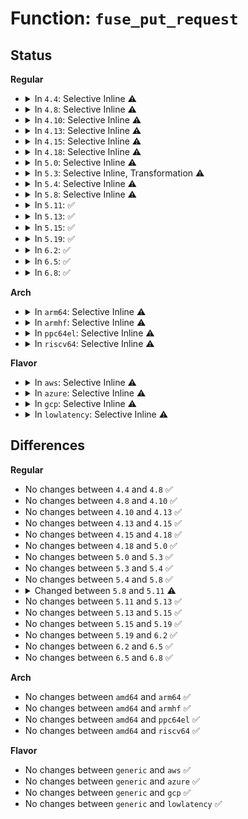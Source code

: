 # Function: <code>fuse_put_request</code>

## Status
<b>Regular</b>
<ul>
<li>
<details>
<summary>In <code>4.4</code>: Selective Inline ⚠️</summary>

```c
void fuse_put_request(struct fuse_conn *fc, struct fuse_req *req);
```

**Collision:** Unique Global

**Inline:** Selective

**Transformation:** False

**Instances:**

```
In fs/fuse/dev.c (ffffffff8130ee60)
Location: fs/fuse/dev.c:289
Inline: True
Direct callers:
  - fs/fuse/dev.c:__fuse_get_req
  - fs/fuse/dev.c:request_end
  - fs/fuse/dev.c:fuse_simple_request
  - fs/fuse/dev.c:fuse_force_forget
  - fs/fuse/dir.c:fuse_readdir
  - fs/fuse/dir.c:fuse_readdir
  - fs/fuse/dir.c:fuse_readdir
  - fs/fuse/file.c:fuse_sync_release
  - fs/fuse/file.c:fuse_do_ioctl
  - fs/fuse/file.c:fuse_do_ioctl
  - fs/fuse/file.c:fuse_readpages
  - fs/fuse/file.c:fuse_readpages_fill
  - fs/fuse/file.c:fuse_do_readpage
  - fs/fuse/file.c:fuse_flush
  - fs/fuse/file.c:fuse_direct_io
  - fs/fuse/file.c:fuse_direct_io
  - fs/fuse/file.c:fuse_perform_write
  - fs/fuse/file.c:fuse_perform_write
  - fs/fuse/file.c:fuse_perform_write
  - fs/fuse/inode.c:fuse_put_super
```
**Symbols:**

```
ffffffff8130ee60-ffffffff8130ef77: fuse_put_request (STB_GLOBAL)
```
</details>
</li>
<li>
<details>
<summary>In <code>4.8</code>: Selective Inline ⚠️</summary>

```c
void fuse_put_request(struct fuse_conn *fc, struct fuse_req *req);
```

**Collision:** Unique Global

**Inline:** Selective

**Transformation:** False

**Instances:**

```
In fs/fuse/dev.c (ffffffff81343270)
Location: fs/fuse/dev.c:269
Inline: True
Direct callers:
  - fs/fuse/dev.c:fuse_force_forget
  - fs/fuse/dev.c:fuse_simple_request
  - fs/fuse/dev.c:request_end
  - fs/fuse/dev.c:__fuse_get_req
  - fs/fuse/dir.c:fuse_readdir
  - fs/fuse/dir.c:fuse_readdir
  - fs/fuse/dir.c:fuse_readdir
  - fs/fuse/file.c:fuse_do_ioctl
  - fs/fuse/file.c:fuse_do_ioctl
  - fs/fuse/file.c:fuse_direct_io
  - fs/fuse/file.c:fuse_direct_io
  - fs/fuse/file.c:fuse_perform_write
  - fs/fuse/file.c:fuse_perform_write
  - fs/fuse/file.c:fuse_perform_write
  - fs/fuse/file.c:fuse_perform_write
  - fs/fuse/file.c:fuse_readpages
  - fs/fuse/file.c:fuse_readpages_fill
  - fs/fuse/file.c:fuse_do_readpage
  - fs/fuse/file.c:fuse_flush
  - fs/fuse/file.c:fuse_sync_release
  - fs/fuse/inode.c:fuse_put_super
```
**Symbols:**

```
ffffffff81343270-ffffffff81343381: fuse_put_request (STB_GLOBAL)
```
</details>
</li>
<li>
<details>
<summary>In <code>4.10</code>: Selective Inline ⚠️</summary>

```c
void fuse_put_request(struct fuse_conn *fc, struct fuse_req *req);
```

**Collision:** Unique Global

**Inline:** Selective

**Transformation:** False

**Instances:**

```
In fs/fuse/dev.c (ffffffff81359080)
Location: fs/fuse/dev.c:269
Inline: True
Direct callers:
  - fs/fuse/dev.c:fuse_force_forget
  - fs/fuse/dev.c:fuse_simple_request
  - fs/fuse/dev.c:request_end
  - fs/fuse/dev.c:__fuse_get_req
  - fs/fuse/dir.c:fuse_readdir
  - fs/fuse/dir.c:fuse_readdir
  - fs/fuse/dir.c:fuse_readdir
  - fs/fuse/file.c:fuse_do_ioctl
  - fs/fuse/file.c:fuse_do_ioctl
  - fs/fuse/file.c:fuse_direct_io
  - fs/fuse/file.c:fuse_direct_io
  - fs/fuse/file.c:fuse_perform_write
  - fs/fuse/file.c:fuse_perform_write
  - fs/fuse/file.c:fuse_perform_write
  - fs/fuse/file.c:fuse_perform_write
  - fs/fuse/file.c:fuse_readpages
  - fs/fuse/file.c:fuse_readpages_fill
  - fs/fuse/file.c:fuse_do_readpage
  - fs/fuse/file.c:fuse_flush
  - fs/fuse/file.c:fuse_sync_release
  - fs/fuse/inode.c:fuse_put_super
```
**Symbols:**

```
ffffffff81359080-ffffffff81359191: fuse_put_request (STB_GLOBAL)
```
</details>
</li>
<li>
<details>
<summary>In <code>4.13</code>: Selective Inline ⚠️</summary>

```c
void fuse_put_request(struct fuse_conn *fc, struct fuse_req *req);
```

**Collision:** Unique Global

**Inline:** Selective

**Transformation:** False

**Instances:**

```
In fs/fuse/dev.c (ffffffff8136d890)
Location: fs/fuse/dev.c:269
Inline: True
Direct callers:
  - fs/fuse/dev.c:fuse_force_forget
  - fs/fuse/dev.c:fuse_request_send_background
  - fs/fuse/dev.c:fuse_simple_request
  - fs/fuse/dev.c:request_end
  - fs/fuse/dev.c:__fuse_get_req
  - fs/fuse/dir.c:fuse_readdir
  - fs/fuse/dir.c:fuse_readdir
  - fs/fuse/dir.c:fuse_readdir
  - fs/fuse/file.c:fuse_do_ioctl
  - fs/fuse/file.c:fuse_do_ioctl
  - fs/fuse/file.c:fuse_direct_io
  - fs/fuse/file.c:fuse_direct_io
  - fs/fuse/file.c:fuse_direct_io
  - fs/fuse/file.c:fuse_direct_io
  - fs/fuse/file.c:fuse_perform_write
  - fs/fuse/file.c:fuse_perform_write
  - fs/fuse/file.c:fuse_perform_write
  - fs/fuse/file.c:fuse_perform_write
  - fs/fuse/file.c:fuse_readpages
  - fs/fuse/file.c:fuse_readpages_fill
  - fs/fuse/file.c:fuse_do_readpage
  - fs/fuse/file.c:fuse_flush
  - fs/fuse/inode.c:fuse_put_super
```
**Symbols:**

```
ffffffff8136d890-ffffffff8136d9a5: fuse_put_request (STB_GLOBAL)
```
</details>
</li>
<li>
<details>
<summary>In <code>4.15</code>: Selective Inline ⚠️</summary>

```c
void fuse_put_request(struct fuse_conn *fc, struct fuse_req *req);
```

**Collision:** Unique Global

**Inline:** Selective

**Transformation:** False

**Instances:**

```
In fs/fuse/dev.c (ffffffff81392460)
Location: fs/fuse/dev.c:269
Inline: True
Direct callers:
  - fs/fuse/dev.c:fuse_force_forget
  - fs/fuse/dev.c:fuse_request_send_background
  - fs/fuse/dev.c:fuse_simple_request
  - fs/fuse/dev.c:request_end
  - fs/fuse/dev.c:__fuse_get_req
  - fs/fuse/dir.c:fuse_readdir
  - fs/fuse/dir.c:fuse_readdir
  - fs/fuse/dir.c:fuse_readdir
  - fs/fuse/file.c:fuse_do_ioctl
  - fs/fuse/file.c:fuse_do_ioctl
  - fs/fuse/file.c:fuse_direct_io
  - fs/fuse/file.c:fuse_direct_io
  - fs/fuse/file.c:fuse_direct_io
  - fs/fuse/file.c:fuse_direct_io
  - fs/fuse/file.c:fuse_perform_write
  - fs/fuse/file.c:fuse_perform_write
  - fs/fuse/file.c:fuse_perform_write
  - fs/fuse/file.c:fuse_perform_write
  - fs/fuse/file.c:fuse_readpages
  - fs/fuse/file.c:fuse_readpages_fill
  - fs/fuse/file.c:fuse_do_readpage
  - fs/fuse/file.c:fuse_flush
  - fs/fuse/inode.c:fuse_put_super
```
**Symbols:**

```
ffffffff81392460-ffffffff81392579: fuse_put_request (STB_GLOBAL)
```
</details>
</li>
<li>
<details>
<summary>In <code>4.18</code>: Selective Inline ⚠️</summary>

```c
void fuse_put_request(struct fuse_conn *fc, struct fuse_req *req);
```

**Collision:** Unique Global

**Inline:** Selective

**Transformation:** False

**Instances:**

```
In fs/fuse/dev.c (ffffffff813c1400)
Location: fs/fuse/dev.c:282
Inline: True
Direct callers:
  - fs/fuse/dev.c:fuse_force_forget
  - fs/fuse/dev.c:fuse_simple_request
  - fs/fuse/dev.c:request_end
  - fs/fuse/dev.c:__fuse_get_req
  - fs/fuse/dir.c:fuse_readdir
  - fs/fuse/dir.c:fuse_readdir
  - fs/fuse/dir.c:fuse_readdir
  - fs/fuse/file.c:fuse_do_ioctl
  - fs/fuse/file.c:fuse_do_ioctl
  - fs/fuse/file.c:fuse_direct_io
  - fs/fuse/file.c:fuse_direct_io
  - fs/fuse/file.c:fuse_direct_io
  - fs/fuse/file.c:fuse_direct_io
  - fs/fuse/file.c:fuse_perform_write
  - fs/fuse/file.c:fuse_perform_write
  - fs/fuse/file.c:fuse_perform_write
  - fs/fuse/file.c:fuse_perform_write
  - fs/fuse/file.c:fuse_readpages
  - fs/fuse/file.c:fuse_readpages_fill
  - fs/fuse/file.c:fuse_do_readpage
  - fs/fuse/file.c:fuse_flush
  - fs/fuse/inode.c:fuse_sb_destroy
```
**Symbols:**

```
ffffffff813c1400-ffffffff813c152c: fuse_put_request (STB_GLOBAL)
```
</details>
</li>
<li>
<details>
<summary>In <code>5.0</code>: Selective Inline ⚠️</summary>

```c
void fuse_put_request(struct fuse_conn *fc, struct fuse_req *req);
```

**Collision:** Unique Global

**Inline:** Selective

**Transformation:** False

**Instances:**

```
In fs/fuse/dev.c (ffffffff813daa50)
Location: fs/fuse/dev.c:324
Inline: True
Direct callers:
  - fs/fuse/dev.c:fuse_dev_do_write
  - fs/fuse/dev.c:fuse_dev_do_write
  - fs/fuse/dev.c:fuse_dev_do_write
  - fs/fuse/dev.c:fuse_force_forget
  - fs/fuse/dev.c:fuse_simple_request
  - fs/fuse/dev.c:request_end
  - fs/fuse/dev.c:__fuse_get_req
  - fs/fuse/dir.c:fuse_readlink_page
  - fs/fuse/file.c:fuse_do_ioctl
  - fs/fuse/file.c:fuse_do_ioctl
  - fs/fuse/file.c:fuse_send_writepage
  - fs/fuse/file.c:fuse_direct_io
  - fs/fuse/file.c:fuse_direct_io
  - fs/fuse/file.c:fuse_direct_io
  - fs/fuse/file.c:fuse_direct_io
  - fs/fuse/file.c:fuse_perform_write
  - fs/fuse/file.c:fuse_perform_write
  - fs/fuse/file.c:fuse_perform_write
  - fs/fuse/file.c:fuse_perform_write
  - fs/fuse/file.c:fuse_readpages
  - fs/fuse/file.c:fuse_readpages_fill
  - fs/fuse/file.c:fuse_do_readpage
  - fs/fuse/file.c:fuse_flush
  - fs/fuse/inode.c:fuse_sb_destroy
  - fs/fuse/readdir.c:fuse_readdir
  - fs/fuse/readdir.c:fuse_readdir
```
**Symbols:**

```
ffffffff813daa50-ffffffff813dac00: fuse_put_request (STB_GLOBAL)
```
</details>
</li>
<li>
<details>
<summary>In <code>5.3</code>: Selective Inline, Transformation ⚠️</summary>

```c
void fuse_put_request(struct fuse_conn *fc, struct fuse_req *req);
```

**Collision:** Unique Global

**Inline:** Selective

**Transformation:** True

**Instances:**

```
In fs/fuse/dev.c (ffffffff81406631)
Location: fs/fuse/dev.c:326
Inline: True
Direct callers:
  - fs/fuse/dev.c:fuse_dev_do_write
  - fs/fuse/dev.c:fuse_dev_do_write
  - fs/fuse/dev.c:fuse_dev_do_write
  - fs/fuse/dev.c:fuse_dev_do_write
  - fs/fuse/dev.c:fuse_notify
  - fs/fuse/dev.c:fuse_force_forget
  - fs/fuse/dev.c:fuse_simple_request
  - fs/fuse/dev.c:request_end
  - fs/fuse/dev.c:__fuse_get_req
  - fs/fuse/dir.c:fuse_readlink_page
  - fs/fuse/file.c:fuse_do_ioctl
  - fs/fuse/file.c:fuse_do_ioctl
  - fs/fuse/file.c:fuse_send_writepage
  - fs/fuse/file.c:fuse_send_writepage
  - fs/fuse/file.c:fuse_direct_io
  - fs/fuse/file.c:fuse_direct_io
  - fs/fuse/file.c:fuse_direct_io
  - fs/fuse/file.c:fuse_direct_io
  - fs/fuse/file.c:fuse_perform_write
  - fs/fuse/file.c:fuse_perform_write
  - fs/fuse/file.c:fuse_perform_write
  - fs/fuse/file.c:fuse_perform_write
  - fs/fuse/file.c:fuse_readpages
  - fs/fuse/file.c:fuse_readpages_fill
  - fs/fuse/file.c:fuse_do_readpage
  - fs/fuse/file.c:fuse_flush
  - fs/fuse/inode.c:fuse_sb_destroy
  - fs/fuse/readdir.c:fuse_readdir_uncached
  - fs/fuse/readdir.c:fuse_readdir_uncached
```
**Symbols:**

```
ffffffff8140951c-ffffffff8140952f: fuse_put_request.cold (STB_LOCAL)
ffffffff81406610-ffffffff814067d9: fuse_put_request (STB_GLOBAL)
```
</details>
</li>
<li>
<details>
<summary>In <code>5.4</code>: Selective Inline ⚠️</summary>

```c
void fuse_put_request(struct fuse_conn *fc, struct fuse_req *req);
```

**Collision:** Unique Static

**Inline:** Selective

**Transformation:** False

**Instances:**

```
In fs/fuse/dev.c (ffffffff8141fa50)
Location: fs/fuse/dev.c:156
Inline: True
Direct callers:
  - fs/fuse/dev.c:fuse_dev_do_write
  - fs/fuse/dev.c:fuse_dev_do_write
  - fs/fuse/dev.c:fuse_dev_do_write
  - fs/fuse/dev.c:fuse_notify
  - fs/fuse/dev.c:fuse_simple_background
  - fs/fuse/dev.c:fuse_simple_request
  - fs/fuse/dev.c:fuse_request_end
  - fs/fuse/dev.c:fuse_get_req
```
**Symbols:**

```
ffffffff8141fa50-ffffffff8141faf2: fuse_put_request (STB_LOCAL)
```
</details>
</li>
<li>
<details>
<summary>In <code>5.8</code>: Selective Inline ⚠️</summary>

```c
void fuse_put_request(struct fuse_conn *fc, struct fuse_req *req);
```

**Collision:** Unique Static

**Inline:** Selective

**Transformation:** False

**Instances:**

```
In fs/fuse/dev.c (ffffffff8146e460)
Location: fs/fuse/dev.c:156
Inline: True
Direct callers:
  - fs/fuse/dev.c:fuse_dev_do_write
  - fs/fuse/dev.c:fuse_dev_do_write
  - fs/fuse/dev.c:fuse_dev_do_write
  - fs/fuse/dev.c:fuse_dev_do_read
  - fs/fuse/dev.c:fuse_simple_background
  - fs/fuse/dev.c:fuse_simple_request
  - fs/fuse/dev.c:fuse_request_end
  - fs/fuse/dev.c:fuse_get_req
```
**Symbols:**

```
ffffffff8146e460-ffffffff8146e53b: fuse_put_request (STB_LOCAL)
```
</details>
</li>
<li>
<details>
<summary>In <code>5.11</code>: ✅</summary>

```c
void fuse_put_request(struct fuse_req *req);
```

**Collision:** Unique Static

**Inline:** No

**Transformation:** False

**Instances:**

```
In fs/fuse/dev.c (ffffffff81488bd0)
Location: fs/fuse/dev.c:158
Inline: False
Direct callers:
  - fs/fuse/dev.c:fuse_dev_do_write
  - fs/fuse/dev.c:fuse_dev_do_write
  - fs/fuse/dev.c:fuse_dev_do_write
  - fs/fuse/dev.c:fuse_dev_do_write
  - fs/fuse/dev.c:fuse_dev_do_read
  - fs/fuse/dev.c:fuse_simple_background
  - fs/fuse/dev.c:fuse_simple_request
  - fs/fuse/dev.c:fuse_request_end
  - fs/fuse/dev.c:fuse_get_req
```
**Symbols:**

```
ffffffff81488bd0-ffffffff81488cae: fuse_put_request (STB_LOCAL)
```
</details>
</li>
<li>
<details>
<summary>In <code>5.13</code>: ✅</summary>

```c
void fuse_put_request(struct fuse_req *req);
```

**Collision:** Unique Static

**Inline:** No

**Transformation:** False

**Instances:**

```
In fs/fuse/dev.c (ffffffff8148e4d0)
Location: fs/fuse/dev.c:158
Inline: False
Direct callers:
  - fs/fuse/dev.c:fuse_dev_do_write
  - fs/fuse/dev.c:fuse_dev_do_write
  - fs/fuse/dev.c:fuse_dev_do_write
  - fs/fuse/dev.c:fuse_dev_do_write
  - fs/fuse/dev.c:fuse_dev_do_read
  - fs/fuse/dev.c:fuse_simple_background
  - fs/fuse/dev.c:fuse_simple_request
  - fs/fuse/dev.c:fuse_request_end
  - fs/fuse/dev.c:fuse_get_req
```
**Symbols:**

```
ffffffff8148e4d0-ffffffff8148e5ae: fuse_put_request (STB_LOCAL)
```
</details>
</li>
<li>
<details>
<summary>In <code>5.15</code>: ✅</summary>

```c
void fuse_put_request(struct fuse_req *req);
```

**Collision:** Unique Static

**Inline:** No

**Transformation:** False

**Instances:**

```
In fs/fuse/dev.c (ffffffff814e5f40)
Location: fs/fuse/dev.c:158
Inline: False
Direct callers:
  - fs/fuse/dev.c:fuse_dev_do_write
  - fs/fuse/dev.c:fuse_dev_do_write
  - fs/fuse/dev.c:fuse_dev_do_write
  - fs/fuse/dev.c:fuse_dev_do_write
  - fs/fuse/dev.c:fuse_dev_do_read
  - fs/fuse/dev.c:fuse_simple_background
  - fs/fuse/dev.c:fuse_simple_request
  - fs/fuse/dev.c:fuse_request_end
  - fs/fuse/dev.c:fuse_get_req
```
**Symbols:**

```
ffffffff814e5f40-ffffffff814e601e: fuse_put_request (STB_LOCAL)
```
</details>
</li>
<li>
<details>
<summary>In <code>5.19</code>: ✅</summary>

```c
void fuse_put_request(struct fuse_req *req);
```

**Collision:** Unique Static

**Inline:** No

**Transformation:** False

**Instances:**

```
In fs/fuse/dev.c (ffffffff81574380)
Location: fs/fuse/dev.c:158
Inline: False
Direct callers:
  - fs/fuse/dev.c:fuse_dev_do_write
  - fs/fuse/dev.c:fuse_dev_do_write
  - fs/fuse/dev.c:fuse_dev_do_write
  - fs/fuse/dev.c:fuse_dev_do_write
  - fs/fuse/dev.c:fuse_dev_do_read
  - fs/fuse/dev.c:fuse_simple_background
  - fs/fuse/dev.c:fuse_simple_request
  - fs/fuse/dev.c:fuse_request_end
  - fs/fuse/dev.c:fuse_get_req
```
**Symbols:**

```
ffffffff81574380-ffffffff81574486: fuse_put_request (STB_LOCAL)
```
</details>
</li>
<li>
<details>
<summary>In <code>6.2</code>: ✅</summary>

```c
void fuse_put_request(struct fuse_req *req);
```

**Collision:** Unique Static

**Inline:** No

**Transformation:** False

**Instances:**

```
In fs/fuse/dev.c (ffffffff81619c10)
Location: fs/fuse/dev.c:158
Inline: False
Direct callers:
  - fs/fuse/dev.c:fuse_dev_do_write
  - fs/fuse/dev.c:fuse_dev_do_write
  - fs/fuse/dev.c:fuse_dev_do_write
  - fs/fuse/dev.c:fuse_dev_do_write
  - fs/fuse/dev.c:fuse_dev_do_read
  - fs/fuse/dev.c:fuse_simple_background
  - fs/fuse/dev.c:fuse_simple_request
  - fs/fuse/dev.c:fuse_request_end
  - fs/fuse/dev.c:fuse_get_req
```
**Symbols:**

```
ffffffff81619c10-ffffffff81619d05: fuse_put_request (STB_LOCAL)
```
</details>
</li>
<li>
<details>
<summary>In <code>6.5</code>: ✅</summary>

```c
void fuse_put_request(struct fuse_req *req);
```

**Collision:** Unique Static

**Inline:** No

**Transformation:** False

**Instances:**

```
In fs/fuse/dev.c (ffffffff81651dc0)
Location: fs/fuse/dev.c:158
Inline: False
Direct callers:
  - fs/fuse/dev.c:fuse_dev_do_write
  - fs/fuse/dev.c:fuse_dev_do_write
  - fs/fuse/dev.c:fuse_dev_do_write
  - fs/fuse/dev.c:fuse_dev_do_write
  - fs/fuse/dev.c:fuse_dev_do_read
  - fs/fuse/dev.c:fuse_simple_background
  - fs/fuse/dev.c:fuse_simple_request
  - fs/fuse/dev.c:fuse_request_end
  - fs/fuse/dev.c:fuse_get_req
```
**Symbols:**

```
ffffffff81651dc0-ffffffff81651eb5: fuse_put_request (STB_LOCAL)
```
</details>
</li>
<li>
<details>
<summary>In <code>6.8</code>: ✅</summary>

```c
void fuse_put_request(struct fuse_req *req);
```

**Collision:** Unique Static

**Inline:** No

**Transformation:** False

**Instances:**

```
In fs/fuse/dev.c (ffffffff8168b3d0)
Location: fs/fuse/dev.c:158
Inline: False
Direct callers:
  - fs/fuse/dev.c:fuse_dev_do_write
  - fs/fuse/dev.c:fuse_dev_do_write
  - fs/fuse/dev.c:fuse_dev_do_write
  - fs/fuse/dev.c:fuse_dev_do_write
  - fs/fuse/dev.c:fuse_dev_do_read
  - fs/fuse/dev.c:fuse_simple_background
  - fs/fuse/dev.c:fuse_simple_request
  - fs/fuse/dev.c:fuse_request_end
  - fs/fuse/dev.c:fuse_get_req
```
**Symbols:**

```
ffffffff8168b3d0-ffffffff8168b4c5: fuse_put_request (STB_LOCAL)
```
</details>
</li>
</ul>
<b>Arch</b>
<ul>
<li>
<details>
<summary>In <code>arm64</code>: Selective Inline ⚠️</summary>

```c
void fuse_put_request(struct fuse_conn *fc, struct fuse_req *req);
```

**Collision:** Unique Static

**Inline:** Selective

**Transformation:** False

**Instances:**

```
In fs/fuse/dev.c (ffff800010502310)
Location: fs/fuse/dev.c:156
Inline: True
Direct callers:
  - fs/fuse/dev.c:fuse_dev_do_write
  - fs/fuse/dev.c:fuse_dev_do_write
  - fs/fuse/dev.c:fuse_dev_do_write
  - fs/fuse/dev.c:fuse_dev_do_write
  - fs/fuse/dev.c:fuse_notify
  - fs/fuse/dev.c:fuse_simple_background
  - fs/fuse/dev.c:fuse_simple_request
  - fs/fuse/dev.c:fuse_request_end
  - fs/fuse/dev.c:fuse_get_req
```
**Symbols:**

```
ffff800010502310-ffff800010502410: fuse_put_request (STB_LOCAL)
```
</details>
</li>
<li>
<details>
<summary>In <code>armhf</code>: Selective Inline ⚠️</summary>

```c
void fuse_put_request(struct fuse_conn *fc, struct fuse_req *req);
```

**Collision:** Unique Static

**Inline:** Selective

**Transformation:** False

**Instances:**

```
In fs/fuse/dev.c (c06be74c)
Location: fs/fuse/dev.c:156
Inline: True
Direct callers:
  - fs/fuse/dev.c:fuse_dev_do_write
  - fs/fuse/dev.c:fuse_dev_do_write
  - fs/fuse/dev.c:fuse_dev_do_write
  - fs/fuse/dev.c:fuse_dev_do_write
  - fs/fuse/dev.c:fuse_retrieve
  - fs/fuse/dev.c:fuse_dev_do_read
  - fs/fuse/dev.c:fuse_simple_background
  - fs/fuse/dev.c:fuse_simple_request
  - fs/fuse/dev.c:fuse_request_end
  - fs/fuse/dev.c:fuse_get_req
```
**Symbols:**

```
c06be74c-c06be810: fuse_put_request (STB_LOCAL)
```
</details>
</li>
<li>
<details>
<summary>In <code>ppc64el</code>: Selective Inline ⚠️</summary>

```c
void fuse_put_request(struct fuse_conn *fc, struct fuse_req *req);
```

**Collision:** Unique Static

**Inline:** Selective

**Transformation:** False

**Instances:**

```
In fs/fuse/dev.c (c0000000006465b0)
Location: fs/fuse/dev.c:156
Inline: True
Direct callers:
  - fs/fuse/dev.c:fuse_dev_do_write
  - fs/fuse/dev.c:fuse_dev_do_write
  - fs/fuse/dev.c:fuse_dev_do_write
  - fs/fuse/dev.c:fuse_notify
  - fs/fuse/dev.c:fuse_dev_do_read
  - fs/fuse/dev.c:fuse_simple_background
  - fs/fuse/dev.c:fuse_simple_request
  - fs/fuse/dev.c:fuse_request_end
  - fs/fuse/dev.c:fuse_request_end
  - fs/fuse/dev.c:fuse_get_req
```
**Symbols:**

```
c0000000006465b0-c000000000646720: fuse_put_request (STB_LOCAL)
```
</details>
</li>
<li>
<details>
<summary>In <code>riscv64</code>: Selective Inline ⚠️</summary>

```c
void fuse_put_request(struct fuse_conn *fc, struct fuse_req *req);
```

**Collision:** Unique Static

**Inline:** Selective

**Transformation:** False

**Instances:**

```
In fs/fuse/dev.c (ffffffe00036f39c)
Location: fs/fuse/dev.c:156
Inline: True
Direct callers:
  - fs/fuse/dev.c:fuse_dev_do_write
  - fs/fuse/dev.c:fuse_dev_do_write
  - fs/fuse/dev.c:fuse_dev_do_write
  - fs/fuse/dev.c:fuse_dev_do_write
  - fs/fuse/dev.c:fuse_notify
  - fs/fuse/dev.c:fuse_simple_background
  - fs/fuse/dev.c:fuse_simple_request
  - fs/fuse/dev.c:fuse_request_end
  - fs/fuse/dev.c:fuse_get_req
```
**Symbols:**

```
ffffffe00036f39c-ffffffe00036f49e: fuse_put_request (STB_LOCAL)
```
</details>
</li>
</ul>
<b>Flavor</b>
<ul>
<li>
<details>
<summary>In <code>aws</code>: Selective Inline ⚠️</summary>

```c
void fuse_put_request(struct fuse_conn *fc, struct fuse_req *req);
```

**Collision:** Unique Static

**Inline:** Selective

**Transformation:** False

**Instances:**

```
In fs/fuse/dev.c (ffffffff81418030)
Location: fs/fuse/dev.c:156
Inline: True
Direct callers:
  - fs/fuse/dev.c:fuse_dev_do_write
  - fs/fuse/dev.c:fuse_dev_do_write
  - fs/fuse/dev.c:fuse_dev_do_write
  - fs/fuse/dev.c:fuse_notify
  - fs/fuse/dev.c:fuse_simple_background
  - fs/fuse/dev.c:fuse_simple_request
  - fs/fuse/dev.c:fuse_request_end
  - fs/fuse/dev.c:fuse_get_req
```
**Symbols:**

```
ffffffff81418030-ffffffff814180d2: fuse_put_request (STB_LOCAL)
```
</details>
</li>
<li>
<details>
<summary>In <code>azure</code>: Selective Inline ⚠️</summary>

```c
void fuse_put_request(struct fuse_conn *fc, struct fuse_req *req);
```

**Collision:** Unique Static

**Inline:** Selective

**Transformation:** False

**Instances:**

```
In fs/fuse/dev.c (ffffffff81408ab0)
Location: fs/fuse/dev.c:156
Inline: True
Direct callers:
  - fs/fuse/dev.c:fuse_dev_do_write
  - fs/fuse/dev.c:fuse_dev_do_write
  - fs/fuse/dev.c:fuse_dev_do_write
  - fs/fuse/dev.c:fuse_notify
  - fs/fuse/dev.c:fuse_simple_background
  - fs/fuse/dev.c:fuse_simple_request
  - fs/fuse/dev.c:fuse_request_end
  - fs/fuse/dev.c:fuse_get_req
```
**Symbols:**

```
ffffffff81408ab0-ffffffff81408b52: fuse_put_request (STB_LOCAL)
```
</details>
</li>
<li>
<details>
<summary>In <code>gcp</code>: Selective Inline ⚠️</summary>

```c
void fuse_put_request(struct fuse_conn *fc, struct fuse_req *req);
```

**Collision:** Unique Static

**Inline:** Selective

**Transformation:** False

**Instances:**

```
In fs/fuse/dev.c (ffffffff814141d0)
Location: fs/fuse/dev.c:156
Inline: True
Direct callers:
  - fs/fuse/dev.c:fuse_dev_do_write
  - fs/fuse/dev.c:fuse_dev_do_write
  - fs/fuse/dev.c:fuse_dev_do_write
  - fs/fuse/dev.c:fuse_notify
  - fs/fuse/dev.c:fuse_simple_background
  - fs/fuse/dev.c:fuse_simple_request
  - fs/fuse/dev.c:fuse_request_end
  - fs/fuse/dev.c:fuse_get_req
```
**Symbols:**

```
ffffffff814141d0-ffffffff81414272: fuse_put_request (STB_LOCAL)
```
</details>
</li>
<li>
<details>
<summary>In <code>lowlatency</code>: Selective Inline ⚠️</summary>

```c
void fuse_put_request(struct fuse_conn *fc, struct fuse_req *req);
```

**Collision:** Unique Static

**Inline:** Selective

**Transformation:** False

**Instances:**

```
In fs/fuse/dev.c (ffffffff8142ae90)
Location: fs/fuse/dev.c:156
Inline: True
Direct callers:
  - fs/fuse/dev.c:fuse_dev_do_write
  - fs/fuse/dev.c:fuse_dev_do_write
  - fs/fuse/dev.c:fuse_dev_do_write
  - fs/fuse/dev.c:fuse_notify
  - fs/fuse/dev.c:fuse_simple_background
  - fs/fuse/dev.c:fuse_simple_request
  - fs/fuse/dev.c:fuse_request_end
  - fs/fuse/dev.c:fuse_get_req
```
**Symbols:**

```
ffffffff8142ae90-ffffffff8142af30: fuse_put_request (STB_LOCAL)
```
</details>
</li>
</ul>

## Differences
<b>Regular</b>
<ul>
<li>
No changes between <code>4.4</code> and <code>4.8</code> ✅
</li>
<li>
No changes between <code>4.8</code> and <code>4.10</code> ✅
</li>
<li>
No changes between <code>4.10</code> and <code>4.13</code> ✅
</li>
<li>
No changes between <code>4.13</code> and <code>4.15</code> ✅
</li>
<li>
No changes between <code>4.15</code> and <code>4.18</code> ✅
</li>
<li>
No changes between <code>4.18</code> and <code>5.0</code> ✅
</li>
<li>
No changes between <code>5.0</code> and <code>5.3</code> ✅
</li>
<li>
No changes between <code>5.3</code> and <code>5.4</code> ✅
</li>
<li>
No changes between <code>5.4</code> and <code>5.8</code> ✅
</li>
<li>
<details>
<summary>Changed between <code>5.8</code> and <code>5.11</code> ⚠️</summary>
<ul>
<li>
<b>Param removed. </b>
<code>struct fuse_conn *fc</code>
</li>
<li>
<b>Param reordered. </b>
<code>fc, req</code> ➡️ <code>req</code>
</li>
</ul>
</details>
</li>
<li>
No changes between <code>5.11</code> and <code>5.13</code> ✅
</li>
<li>
No changes between <code>5.13</code> and <code>5.15</code> ✅
</li>
<li>
No changes between <code>5.15</code> and <code>5.19</code> ✅
</li>
<li>
No changes between <code>5.19</code> and <code>6.2</code> ✅
</li>
<li>
No changes between <code>6.2</code> and <code>6.5</code> ✅
</li>
<li>
No changes between <code>6.5</code> and <code>6.8</code> ✅
</li>
</ul>
<b>Arch</b>
<ul>
<li>
No changes between <code>amd64</code> and <code>arm64</code> ✅
</li>
<li>
No changes between <code>amd64</code> and <code>armhf</code> ✅
</li>
<li>
No changes between <code>amd64</code> and <code>ppc64el</code> ✅
</li>
<li>
No changes between <code>amd64</code> and <code>riscv64</code> ✅
</li>
</ul>
<b>Flavor</b>
<ul>
<li>
No changes between <code>generic</code> and <code>aws</code> ✅
</li>
<li>
No changes between <code>generic</code> and <code>azure</code> ✅
</li>
<li>
No changes between <code>generic</code> and <code>gcp</code> ✅
</li>
<li>
No changes between <code>generic</code> and <code>lowlatency</code> ✅
</li>
</ul>
